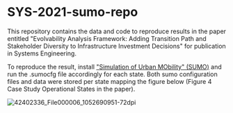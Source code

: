 # SYS-2021-sumo-repo

This repository contains the data and code to reproduce results in the paper entitled "Evolvability Analysis Framework: Adding Transition Path and Stakeholder Diversity to Infrastructure Investment Decisions" for publication in Systems Engineering.

To reproduce the result, install ["Simulation of Urban MObility" (SUMO)](https://sumo.dlr.de/) and run the .sumocfg file accordingly for each state. Both sumo configuration files and data were stored per state mapping the figure below (Figure 4 Case Study Operational States in the paper).

![42402336_File000006_1052690951-72dpi](https://user-images.githubusercontent.com/89048590/129643900-debbea18-fb89-4de1-b618-4f3cb26b2312.jpg)

